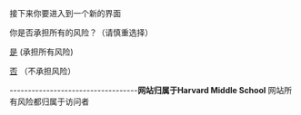 接下来你要进入到一个新的界面


你是否承担所有的风险？（请慎重选择）


[是](https://nzw0906.github.io/2/) (承担所有风险)


[否](https://nzw0906.github.io/1/) （不承担风险）



-----------------------------------**网站归属于Harvard Middle School**    网站所有风险都归属于访问者
